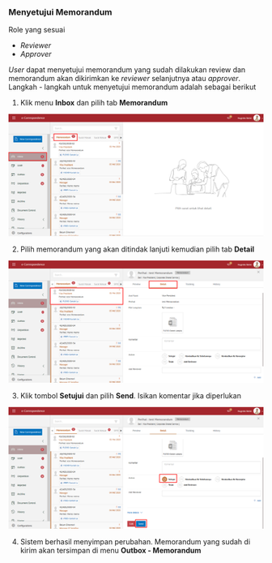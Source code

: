 ### Menyetujui Memorandum

Role yang sesuai

- *Reviewer*
- *Approver*

*User* dapat menyetujui memorandum yang sudah dilakukan review dan memorandum akan dikirimkan ke *reviewer* selanjutnya atau *approver*. Langkah - langkah untuk menyetujui memorandum adalah sebagai berikut

1. Klik menu **Inbox** dan pilih tab **Memorandum**

![gambar](SC_Memorandum/MM35.png)

2. Pilih memorandum yang akan ditindak lanjuti kemudian pilih tab **Detail**

![gambar](SC_Memorandum/MM36.png)

3. Klik tombol **Setujui** dan pilih **Send**. Isikan komentar jika diperlukan

![gambar](SC_Memorandum/MM37.png)

4. Sistem berhasil menyimpan perubahan. Memorandum yang sudah di kirim akan tersimpan di menu **Outbox - Memorandum**